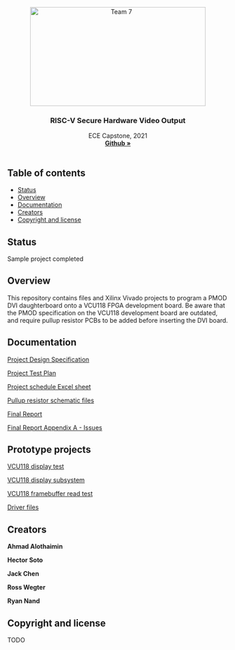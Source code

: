 <p align="center">
  <a href="https://d2l.pdx.edu/d2l/home/824935">
    <img src="https://www.pdx.edu/themes/custom/pdxd8/psulogo_horiz-spot.svg" alt="Team 7" width="400" height="225">
  </a>
</p>

<h3 align="center">RISC-V Secure Hardware Video Output</h3>

<p align="center">
  ECE Capstone, 2021
  <br>
  <a href="https://github.com/jackchen0226/ECE-Capstone-proj-7"><strong>Github »</strong></a>
  <br>
  <br>
</p>


## Table of contents

- [Status](#status)
- [Overview](#overview)
- [Documentation](#documentation)
- [Creators](#creators)
- [Copyright and license](#copyright-and-license)


## Status

Sample project completed

## Overview

This repository contains files and Xilinx Vivado projects to program a PMOD DVI daughterboard onto a VCU118 FPGA development board. Be aware that the PMOD specification on the VCU118 development board are outdated, and require pullup resistor PCBs to be added before inserting the DVI board.

## Documentation

[Project Design Specification](https://github.com/jackchen0226/ECE-Capstone-proj-7/blob/main/Project%20Design%20Specification%20and%20Timeline.pdf)

[Project Test Plan](https://github.com/jackchen0226/ECE-Capstone-proj-7/blob/main/Project%20Test%20Plan.pdf)

[Project schedule Excel sheet](https://github.com/jackchen0226/ECE-Capstone-proj-7/blob/main/Schedule.xlsx)

[Pullup resistor schematic files](https://github.com/jackchen0226/ECE-Capstone-proj-7/tree/main/Pullup%20Resistor%20Files)

[Final Report](https://github.com/jackchen0226/ECE-Capstone-proj-7/blob/main/Final%20Report%20Rev%201.0.0.pdf)

[Final Report Appendix A - Issues](https://github.com/jackchen0226/ECE-Capstone-proj-7/blob/main/Final%20Report%20-%20Issues%20Appendix%20Rev%201.1.0.pdf)

## Prototype projects

[VCU118 display test](https://github.com/jackchen0226/ECE-Capstone-proj-7/tree/dev/vcu118_display_test)

[VCU118 display subsystem](https://github.com/jackchen0226/ECE-Capstone-proj-7/tree/dev/vivado_projects/display_subsystem_test)

[VCU118 framebuffer read test](https://github.com/jackchen0226/ECE-Capstone-proj-7/tree/dev/vivado_projects/frbuf_rd_test)

[Driver files](https://github.com/jackchen0226/ECE-Capstone-proj-7/tree/dev/driver)



## Creators

**Ahmad Alothaimin**

**Hector Soto**

**Jack Chen**

**Ross Wegter**

**Ryan Nand**

## Copyright and license

TODO
